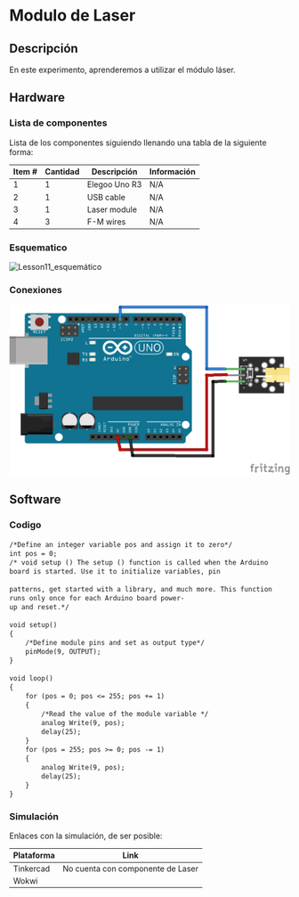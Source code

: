 # Modulo de Laser

## Descripción

En este experimento, aprenderemos a utilizar el módulo láser.

## Hardware

### Lista de componentes

Lista de los componentes siguiendo llenando una tabla de la siguiente forma:

| Item # | Cantidad | Descripción   | Información |
| ------ | -------- | ------------- | ----------- |
| 1      | 1        | Elegoo Uno R3 | N/A         |
| 2      | 1        | USB cable     | N/A         |
| 3      | 1        | Laser module  | N/A         |
| 4      | 3        | F-M wires     | N/A         |

### Esquematico

![Lesson11_esquemático](laser_esquemático.png)

### Conexiones

![Lesson11_bb](laser_bb.png)

## Software

### Codigo

```
/*Define an integer variable pos and assign it to zero*/
int pos = 0;
/* void setup () The setup () function is called when the Arduino board is started. Use it to initialize variables, pin

patterns, get started with a library, and much more. This function runs only once for each Arduino board power-
up and reset.*/

void setup()
{
    /*Define module pins and set as output type*/
    pinMode(9, OUTPUT);
}

void loop()
{
    for (pos = 0; pos <= 255; pos += 1)
    {
        /*Read the value of the module variable */
        analog Write(9, pos);
        delay(25);
    }
    for (pos = 255; pos >= 0; pos -= 1)
    {
        analog Write(9, pos);
        delay(25);
    }
}
```

### Simulación

Enlaces con la simulación, de ser posible:

| Plataforma | Link                              |
| ---------- | --------------------------------- |
| Tinkercad  | No cuenta con componente de Laser |
| Wokwi      |                                   |
